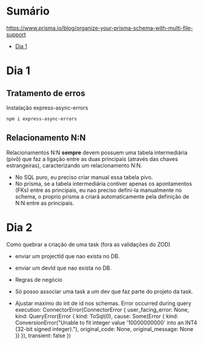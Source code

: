 # Sumário

https://www.prisma.io/blog/organize-your-prisma-schema-with-multi-file-support

- [Dia 1](#dia-1)

# Dia 1

## Tratamento de erros

Instalação express-async-errors

```bash
npm i express-async-errors
```

## Relacionamento N:N

Relacionamentos N:N **sempre** devem possuem uma tabela intermediária (pivô) que faz a ligação entre as duas principais (através das chaves estrangeiras), caracterizando um relacionamento N:N.

- No SQL puro, eu preciso criar manual essa tabela pivo.
- No prisma, se a tabela intermediária contiver apenas os apontamentos (FKs) entre as principais, eu nao preciso defini-la manualmente no schema, o proprio prisma a criará automaticamente pela definição de N:N entre as principais.

# Dia 2

Como quebrar a criação de uma task (fora as validações do ZOD)

- enviar um projectId que nao exista no DB.
- enviar um devId que nao exista no DB.

- Regras de negócio

- Só posso associar uma task a um dev que faz parte do projeto da task.

- Ajustar maximo do int de id nos schemas.
  Error occurred during query execution:
  ConnectorError(ConnectorError { user_facing_error: None, kind: QueryError(Error { kind: ToSql(0), cause: Some(Error { kind: ConversionError("Unable to fit integer value '10000000000' into an INT4 (32-bit signed integer)."), original_code: None, original_message: None }) }), transient: false })
